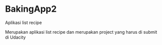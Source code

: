 # BakingApp2
Aplikasi list recipe

Merupakan aplikasi list recipe dan merupakan project yang harus di submit di Udacity
